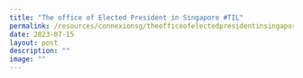 ```yaml
---
title: "The office of Elected President in Singapore #TIL"
permalink: /resources/connexionsg/theofficeofelectedpresidentinsingapore/
date: 2023-07-15
layout: post
description: ""
image: ""
---
```

